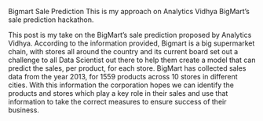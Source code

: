 Bigmart Sale Prediction
This is my approach on Analytics Vidhya BigMart’s sale prediction hackathon.

This post is my take on the BigMart’s sale prediction proposed by Analytics Vidhya. According to the information provided, Bigmart is a big supermarket chain, with stores all around the country and its current board set out a challenge to all Data Scientist out there to help them create a model that can predict the sales, per product, for each store. BigMart has collected sales data from the year 2013, for 1559 products across 10 stores in different cities. With this information the corporation hopes we can identify the products and stores which play a key role in their sales and use that information to take the correct measures to ensure success of their business.


